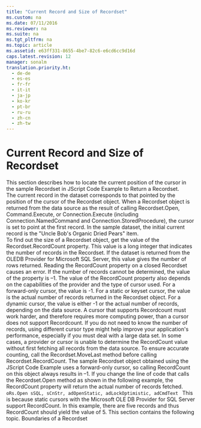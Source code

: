 ```yaml
---
title: "Current Record and Size of Recordset"
ms.custom: na
ms.date: 07/11/2016
ms.reviewer: na
ms.suite: na
ms.tgt_pltfrm: na
ms.topic: article
ms.assetid: e63ff331-8655-4be7-82c6-e6cd6cc9d16d
caps.latest.revision: 12
manager: sonalm
translation.priority.ht: 
  - de-de
  - es-es
  - fr-fr
  - it-it
  - ja-jp
  - ko-kr
  - pt-br
  - ru-ru
  - zh-cn
  - zh-tw
---
```

# Current Record and Size of Recordset
<?xml version="1.0" encoding="utf-8"?>
<developerReferenceWithoutSyntaxDocument xmlns="http://ddue.schemas.microsoft.com/authoring/2003/5" xmlns:xlink="http://www.w3.org/1999/xlink" xmlns:xsi="http://www.w3.org/2001/XMLSchema-instance" xsi:schemaLocation="http://ddue.schemas.microsoft.com/authoring/2003/5 http://dduestorage.blob.core.windows.net/ddueschema/developer.xsd">
  <introduction>
    <para>This section describes how to locate the current position of the cursor in the sample <legacyBold>Recordset</legacyBold> in <legacyLink xlink:href="74aad8a6-06cc-4a2c-811a-d78f9b741d84">JScript Code Example to Return a Recordset</legacyLink>.</para>
  </introduction>
  <section>
    <title>Current Record</title>
    <content>
      <para>The current record in the dataset corresponds to that pointed by the position of the cursor of the <legacyBold>Recordset</legacyBold> object. When a <legacyBold>Recordset</legacyBold> object is returned from the data source as the result of calling <legacyBold>Recordset.Open</legacyBold>, <legacyBold>Command.Execute</legacyBold>, or <legacyBold>Connection.Execute</legacyBold> (including <legacyBold>Connection.NamedCommand</legacyBold> and <legacyBold>Connection.StoredProcedure</legacyBold>), the cursor is set to point at the first record. In the sample dataset, the initial current record is the "Uncle Bob's Organic Dried Pears" item.</para>
    </content>
  </section>
  <section>
    <title>Size of Recordset</title>
    <content>
      <para>To find out the size of a <legacyBold>Recordset</legacyBold> object, get the value of the <legacyBold>Recordset.RecordCount</legacyBold> property. This value is a long integer that indicates the number of records in the <legacyBold>Recordset</legacyBold>. If the dataset is returned from the OLEDB Provider for Microsoft SQL Server, this value gives the number of rows returned. Reading the <legacyBold>RecordCount</legacyBold> property on a closed <legacyBold>Recordset</legacyBold> causes an error.</para>
      <para>If the number of records cannot be determined, the value of the property is –1. </para>
      <para>The value of the <legacyBold>RecordCount</legacyBold> property also depends on the capabilities of the provider and the type of cursor used. For a forward-only cursor, the value is -1. For a static or keyset cursor, the value is the actual number of records returned in the <legacyBold>Recordset</legacyBold> object. For a dynamic cursor, the value is either -1 or the actual number of records, depending on the data source.</para>
      <para>A cursor that supports <legacyBold>Recordcount</legacyBold> must work harder, and therefore requires more computing power, than a cursor does not support <legacyBold>Recordcount</legacyBold>. If you do not need to know the number of records, using different cursor type might help improve your application's performance, especially if you must deal with a large data set.</para>
      <para>In some cases, a provider or cursor is unable to determine the <legacyBold>RecordCount</legacyBold> value without first fetching all records from the data source. To ensure accurate counting, call the <legacyBold>Recordset</legacyBold>.<legacyBold>MoveLast</legacyBold> method before calling <legacyBold>Recordset.RecordCount</legacyBold>.</para>
      <para>The sample <legacyBold>Recordset</legacyBold> object obtained using the <legacyLink xlink:href="74aad8a6-06cc-4a2c-811a-d78f9b741d84">JScript Code Example</legacyLink> uses a forward-only cursor, so calling <legacyBold>RecordCount</legacyBold> on this object always results in –1. If you change the line of code that calls the <legacyBold>Recordset</legacyBold>.<legacyBold>Open</legacyBold> method as shown in the following example, the <legacyBold>RecordCount</legacyBold> property will return the actual number of records fetched.</para>
      <code>oRs.Open sSQL, sCnStr, adOpenStatic, adLockOptimistic, adCmdText </code>
      <para>This is because static cursors with the <legacyLink xlink:href="99bc40c4-9181-4ca1-a06f-9a1a914a0b7b">Microsoft OLE DB Provider for SQL Server</legacyLink> support <legacyBold>RecordCount</legacyBold>. In this example, there are five records and thus <legacyBold>RecordCount</legacyBold> should yield the value of 5.</para>
      <para>This section contains the following topic.</para>
      <para>
        <legacyLink xlink:href="c0dd4a0f-478d-4c5e-b5d5-7535f211d064">Boundaries of a Recordset</legacyLink>
      </para>
    </content>
  </section>
  <relatedTopics />
</developerReferenceWithoutSyntaxDocument>